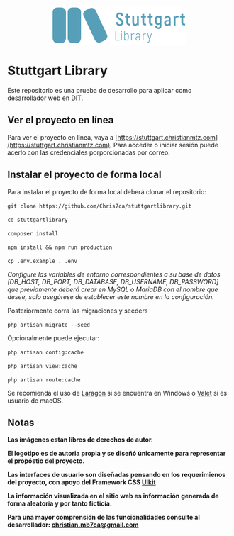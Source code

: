 <p align="center"><img src="https://raw.githubusercontent.com/chris7ca/stuttgartlibrary/master/stuttgart-logo.png" alt="Stuttgart Logo"></p>

# Stuttgart Library

Este repositorio es una prueba de desarrollo para aplicar como desarrollador web en [DIT](WWW.DIT.MX).

## Ver el proyecto en línea 

Para ver el proyecto en línea, vaya a [https://stuttgart.christianmtz.com](https://stuttgart.christianmtz.com). Para acceder o iniciar sesión puede acerlo con las credenciales porporcionadas por correo.

## Instalar el proyecto de forma local

Para instalar el proyecto de forma local deberá clonar el repositorio:

```git clone https://github.com/Chris7ca/stuttgartlibrary.git```

```cd stuttgartlibrary```

```composer install```

```npm install && npm run production```

```cp .env.example . .env```
 
*Configure las variables de entorno correspondientes a su base de datos [DB_HOST, DB_PORT, DB_DATABASE, DB_USERNAME, DB_PASSWORD] que previamente deberá crear en MySQL o MariaDB con el nombre que desee, solo asegúrese de establecer este nombre en la configuración.*

Posteriormente corra las migraciones y seeders

```php artisan migrate --seed```

Opcionalmente puede ejecutar:

```php artisan config:cache```

```php artisan view:cache```

```php artisan route:cache```

Se recomienda el uso de [Laragon](https://laragon.org/) si se encuentra en Windows o [Valet](https://laravel.com/docs/7.x/valet) si es usuario de macOS. 

## Notas

**Las imágenes están libres de derechos de autor.**

**El logotipo es de autoria propia y se diseñó únicamente para representar el propóstio del proyecto.**

**Las interfaces de usuario son diseñadas pensando en los requerimienos del proyecto, con apoyo del Framework CSS [UIkit](https://getuikit.com)**

**La información visualizada en el sitio web es información generada de forma aleatoria y por tanto ficticia.**

**Para una mayor comprensión de las funcionalidades consulte al desarrollador: christian.mb7ca@gmail.com**
